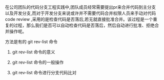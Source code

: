 在公司团队的代码分支工程实践中,团队成员经常需要提出pr来合并代码到主分支以及开发分支,而对于开发分支来说或许并不需要代码合并权限人员来手动对代码 code review ,采用的是检查代码是否落后,若无就直接批准合并。该过程是一个重复的过程，那么我们是否可以自动检查代码是否落后，然后自动进行批准、拒绝合并操作呢。

方法是有的 git rev-list 命令

1. git rev-list 命令的意义

2. git rev-list 命令的一般操作

3. git rev-list 命令进行分支代码比对